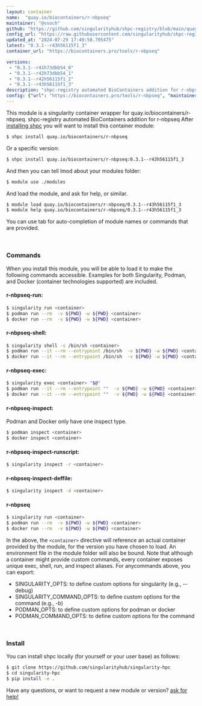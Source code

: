 ```yaml
---
layout: container
name:  "quay.io/biocontainers/r-nbpseq"
maintainer: "@vsoch"
github: "https://github.com/singularityhub/shpc-registry/blob/main/quay.io/biocontainers/r-nbpseq/container.yaml"
config_url: "https://raw.githubusercontent.com/singularityhub/shpc-registry/main/quay.io/biocontainers/r-nbpseq/container.yaml"
updated_at: "2024-07-29 17:40:58.705475"
latest: "0.3.1--r43h56115f1_3"
container_url: "https://biocontainers.pro/tools/r-nbpseq"

versions:
 - "0.3.1--r41h73dbb54_0"
 - "0.3.1--r42h73dbb54_1"
 - "0.3.1--r42h56115f1_2"
 - "0.3.1--r43h56115f1_3"
description: "shpc-registry automated BioContainers addition for r-nbpseq"
config: {"url": "https://biocontainers.pro/tools/r-nbpseq", "maintainer": "@vsoch", "description": "shpc-registry automated BioContainers addition for r-nbpseq", "latest": {"0.3.1--r43h56115f1_3": "sha256:c77415737a2ed05172618180e89f79837b6310e9eb05472f7173139d1965476d"}, "tags": {"0.3.1--r41h73dbb54_0": "sha256:ab30ce73564cc8e4c2bc7e96fe80ef86fd3805b2ec98d699ace24b99b2383fcd", "0.3.1--r42h73dbb54_1": "sha256:3f497fbf5186d9ffe320bed5e38bd90c6b1294befdb385ace296c0da174794ba", "0.3.1--r42h56115f1_2": "sha256:bbfde707be1f32da8ca5ca735019a85a79c4a5452dc22b54059ad6c08fba62a2", "0.3.1--r43h56115f1_3": "sha256:c77415737a2ed05172618180e89f79837b6310e9eb05472f7173139d1965476d"}, "docker": "quay.io/biocontainers/r-nbpseq"}
---
```


This module is a singularity container wrapper for quay.io/biocontainers/r-nbpseq.
shpc-registry automated BioContainers addition for r-nbpseq
After [installing shpc](#install) you will want to install this container module:


```bash
$ shpc install quay.io/biocontainers/r-nbpseq
```

Or a specific version:

```bash
$ shpc install quay.io/biocontainers/r-nbpseq:0.3.1--r43h56115f1_3
```

And then you can tell lmod about your modules folder:

```bash
$ module use ./modules
```

And load the module, and ask for help, or similar.

```bash
$ module load quay.io/biocontainers/r-nbpseq/0.3.1--r43h56115f1_3
$ module help quay.io/biocontainers/r-nbpseq/0.3.1--r43h56115f1_3
```

You can use tab for auto-completion of module names or commands that are provided.

<br>

### Commands

When you install this module, you will be able to load it to make the following commands accessible.
Examples for both Singularity, Podman, and Docker (container technologies supported) are included.

#### r-nbpseq-run:

```bash
$ singularity run <container>
$ podman run --rm  -v ${PWD} -w ${PWD} <container>
$ docker run --rm  -v ${PWD} -w ${PWD} <container>
```

#### r-nbpseq-shell:

```bash
$ singularity shell -s /bin/sh <container>
$ podman run --it --rm --entrypoint /bin/sh  -v ${PWD} -w ${PWD} <container>
$ docker run --it --rm --entrypoint /bin/sh  -v ${PWD} -w ${PWD} <container>
```

#### r-nbpseq-exec:

```bash
$ singularity exec <container> "$@"
$ podman run --it --rm --entrypoint ""  -v ${PWD} -w ${PWD} <container> "$@"
$ docker run --it --rm --entrypoint ""  -v ${PWD} -w ${PWD} <container> "$@"
```

#### r-nbpseq-inspect:

Podman and Docker only have one inspect type.

```bash
$ podman inspect <container>
$ docker inspect <container>
```

#### r-nbpseq-inspect-runscript:

```bash
$ singularity inspect -r <container>
```

#### r-nbpseq-inspect-deffile:

```bash
$ singularity inspect -d <container>
```



#### r-nbpseq

```bash
$ singularity run <container>
$ podman run --rm  -v ${PWD} -w ${PWD} <container>
$ docker run --rm  -v ${PWD} -w ${PWD} <container>
```


In the above, the `<container>` directive will reference an actual container provided
by the module, for the version you have chosen to load. An environment file in the
module folder will also be bound. Note that although a container
might provide custom commands, every container exposes unique exec, shell, run, and
inspect aliases. For anycommands above, you can export:

 - SINGULARITY_OPTS: to define custom options for singularity (e.g., --debug)
 - SINGULARITY_COMMAND_OPTS: to define custom options for the command (e.g., -b)
 - PODMAN_OPTS: to define custom options for podman or docker
 - PODMAN_COMMAND_OPTS: to define custom options for the command

<br>

### Install

You can install shpc locally (for yourself or your user base) as follows:

```bash
$ git clone https://github.com/singularityhub/singularity-hpc
$ cd singularity-hpc
$ pip install -e .
```

Have any questions, or want to request a new module or version? [ask for help!](https://github.com/singularityhub/singularity-hpc/issues)
